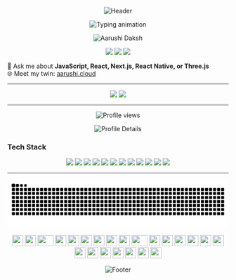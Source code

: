 <p align="center">
  <img src="https://capsule-render.vercel.app/api?type=waving&color=0:0a192f,100:112240&height=200&section=header&text=Aarushi%20Daksh&fontSize=40&fontColor=ffffff&animation=fadeIn&fontAlignY=35" alt="Header" />
</p>

<p align="center">
  <img src="https://readme-typing-svg.herokuapp.com?font=Fira+Code&size=24&duration=3000&pause=1000&color=64ffda&center=true&vCenter=true&width=700&lines=Hi+There!+👋;I'm+Aarushi;Full+Stack+Developer" alt="Typing animation" />
</p>

<!-- <p align="center">
  <img width="438" height="343" alt="image" src="https://github.com/user-attachments/assets/cb9ca289-dd12-4d46-b5ba-034652cee1ab" />
</p> -->

<p align="center">
  <img src="https://github.com/user-attachments/assets/e1728992-f1c8-4d2c-bbeb-0d52d8b3268c"
       alt="Aarushi Daksh"
       width="230"    
</p>




<div align="center">
  <img src="https://user-images.githubusercontent.com/74038190/213866269-5d00981c-7c98-46d7-8a8e-16f462f15227.gif" width="200" />
  <img src="https://user-images.githubusercontent.com/74038190/213866269-5d00981c-7c98-46d7-8a8e-16f462f15227.gif" width="200" />
  <img src="https://user-images.githubusercontent.com/74038190/213866269-5d00981c-7c98-46d7-8a8e-16f462f15227.gif" width="200" />
</div>

💬 Ask me about **JavaScript, React, Next.js, React Native, or Three.js**  
🌐 Meet my twin: [aarushi.cloud](https://www.aarushi.cloud/)

---

<p align="center">
  <img src="https://github-readme-stats.vercel.app/api?username=AarushiDaksh&show_icons=true&theme=tokyonight&count_private=true" height="170" />
  <img src="https://github-readme-stats.vercel.app/api/top-langs/?username=AarushiDaksh&layout=compact&theme=tokyonight" height="170" />
</p>

---

<p align="center">
  <img src="https://komarev.com/ghpvc/?username=AarushiDaksh&label=Profile%20Views&color=0a192f&style=for-the-badge" alt="Profile views" />
</p>

<p align="center">
  <img src="https://github-profile-summary-cards.vercel.app/api/cards/profile-details?username=AarushiDaksh&theme=tokyonight" alt="Profile Details" />
</p>



### Tech Stack
<p align="center">
  <img src="https://img.shields.io/badge/JavaScript-F7DF1E?style=flat&logo=javascript&logoColor=000" />
  <img src="https://img.shields.io/badge/TypeScript-3178C6?style=flat&logo=typescript&logoColor=white" />
  <img src="https://img.shields.io/badge/React-20232A?style=flat&logo=react&logoColor=61DAFB" />
  <img src="https://img.shields.io/badge/Next.js-000000?style=flat&logo=nextdotjs&logoColor=white" />
  <img src="https://img.shields.io/badge/React_Native-20232A?style=flat&logo=react&logoColor=61DAFB" />
  <img src="https://img.shields.io/badge/Three.js-000000?style=flat&logo=three.js&logoColor=white" />
  <img src="https://img.shields.io/badge/Tailwind-06B6D4?style=flat&logo=tailwindcss&logoColor=white" />
  <img src="https://img.shields.io/badge/Bootstrap-7952B3?style=flat&logo=bootstrap&logoColor=white" />
  <img src="https://img.shields.io/badge/Node.js-339933?style=flat&logo=node.js&logoColor=white" />
  <img src="https://img.shields.io/badge/Express-000000?style=flat&logo=express&logoColor=white" />
  <img src="https://img.shields.io/badge/MongoDB-47A248?style=flat&logo=mongodb&logoColor=white" />
  <img src="https://img.shields.io/badge/Docker-2496ED?style=flat&logo=docker&logoColor=white" />
</p>


---
<p align="center">
  <source media="(prefers-color-scheme: dark)" srcset="https://raw.githubusercontent.com/AarushiDaksh/AarushiDaksh/output/github-snake-dark.svg" />
  <source media="(prefers-color-scheme: light)" srcset="https://raw.githubusercontent.com/AarushiDaksh/AarushiDaksh/output/github-snake.svg" />
  <img align="center alt="github-snake" src="https://raw.githubusercontent.com/AarushiDaksh/AarushiDaksh/output/github-snake.svg" />
</p>


<div align="center">
    <img src="https://cultofthepartyparrot.com/parrots/hd/githubparrot.gif" width="25" height="25"/>
    <img src="https://cultofthepartyparrot.com/flags/hd/iranparrot.gif" width="25" height="25"/>
    <img src="https://cultofthepartyparrot.com/parrots/asyncparrot.gif" width="36" height="25"/>
    <img src="https://cultofthepartyparrot.com/parrots/hd/60fpsparrot.gif" width="25" height="25"/>
    <img src="https://cultofthepartyparrot.com/parrots/hd/jumpingparrot.gif" width="25" height="25"/>
    <img src="https://cultofthepartyparrot.com/parrots/hd/opensourceparrot.gif" width="25" height="25"/>
    <img src="https://cultofthepartyparrot.com/parrots/hd/dealwithitnowparrot.gif" width="25" height="25"/>
    <img src="https://cultofthepartyparrot.com/parrots/hd/hypnoparrotlight.gif" width="25" height="25"/>
    <img src="https://cultofthepartyparrot.com/parrots/databaseparrot.gif" width="25" height="25"/>
    <img src="https://cultofthepartyparrot.com/parrots/fixparrot.gif" width="36" height="25"/>
    <img src="https://cultofthepartyparrot.com/parrots/hd/laptop_parrot.gif" width="25" height="25"/>
    <img src="https://cultofthepartyparrot.com/parrots/hd/spinningparrot.gif" width="25" height="25"/>
    <img src="https://cultofthepartyparrot.com/parrots/hd/levitationparrot.gif" width="25" height="25"/>
    <img src="https://cultofthepartyparrot.com/parrots/hd/meldparrot.gif" width="25" height="25"/>
    <img src="https://cultofthepartyparrot.com/parrots/slomoparrot.gif" width="25" height="25"/>
    <img src="https://cultofthepartyparrot.com/parrots/hd/moonwalkingparrot.gif" width="25" height="25"/>
    <img src="https://cultofthepartyparrot.com/parrots/hd/stableparrot.gif" width="25" height="25"/>
    <img src="https://cultofthepartyparrot.com/parrots/hd/scienceparrot.gif" width="25" height="25"/>
    <img src="https://cultofthepartyparrot.com/parrots/hd/pirateparrot.gif" width="25" height="25"/>
    <img src="https://cultofthepartyparrot.com/parrots/hd/footballparrot.gif" width="25" height="25"/>
    <img src="https://cultofthepartyparrot.com/parrots/hd/illuminatiparrot.gif" width="25" height="25"/>
    <img src="https://cultofthepartyparrot.com/parrots/hd/hypnoparrotdark.gif" width="25" height="25"/>
    <img src="https://cultofthepartyparrot.com/parrots/hd/mustacheparrot.gif" width="25" height="25"/>
</div>

<p align="center">
  <img src="https://capsule-render.vercel.app/api?type=waving&color=0:112240,100:0a192f&height=120&section=footer" alt="Footer" />
</p>
